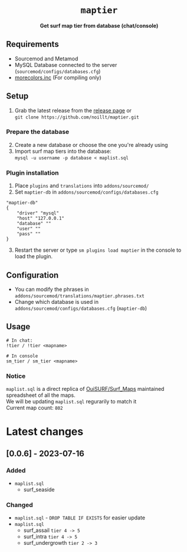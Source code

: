 <div align="center">
  <h1><code>maptier</code></h1>
  <p>
    <strong>Get surf map tier from database (chat/console)</strong>
  </p>
</div>


## Requirements ##
- Sourcemod and Metamod
- MySQL Database connected to the server (`sourcemod/configs/databases.cfg`)
- [morecolors.inc](https://github.com/noillt/SourceMod-IncludeLibrary/raw/master/include/multicolors/morecolors.inc) (For compiling only)

## Setup

1. Grab the latest release from the [release page](https://github.com/noillt/maptier/releases) or  
`git clone https://github.com/noillt/maptier.git`

### Prepare the database
2. Create a new database or choose the one you're already using
3. Import surf map tiers into the database:  
`mysql -u username -p database < maplist.sql`

### Plugin installation ##
1. Place `plugins` and `translations` into `addons/sourcemod/`
2. Set `maptier-db` in `addons/sourcemod/configs/databases.cfg`  
```
"maptier-db"
{
    "driver" "mysql"
    "host" "127.0.0.1"
    "database" ""
    "user" ""
    "pass" ""
}
```
3. Restart the server or type `sm plugins load maptier` in the console to load the plugin.

## Configuration ##
- You can modify the phrases in `addons/sourcemod/translations/maptier.phrases.txt`
- Change which database is used in `addons/sourcemod/configs/databases.cfg` (`maptier-db`)

## Usage ##
```
# In chat:
!tier / !tier <mapname>

# In console
sm_tier / sm_tier <mapname>
```

### Notice
`maplist.sql` is a direct replica of [OuiSURF/Surf_Maps](https://github.com/OuiSURF/Surf_Maps) maintained spreadsheet of all the maps.  
We will be updating `maplist.sql` regurarily to match it  
Current map count: `802`

# Latest changes

## [0.0.6] - 2023-07-16

### Added

- `maplist.sql`
    - surf_seaside

### Changed

- `maplist.sql` - `DROP TABLE IF EXISTS` for easier update
- `maplist.sql`
    - surf_assail `tier 4 -> 5`
    - surf_intra `tier 4 -> 5`
    - surf_undergrowth `tier 2 -> 3`